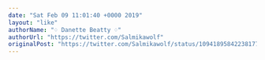 ```yaml
---
date: "Sat Feb 09 11:01:40 +0000 2019"
layout: "like"
authorName: "♢ Danette Beatty ♢"
authorUrl: "https://twitter.com/Salmikawolf"
originalPost: "https://twitter.com/Salmikawolf/status/1094189584223817728"
---
```

